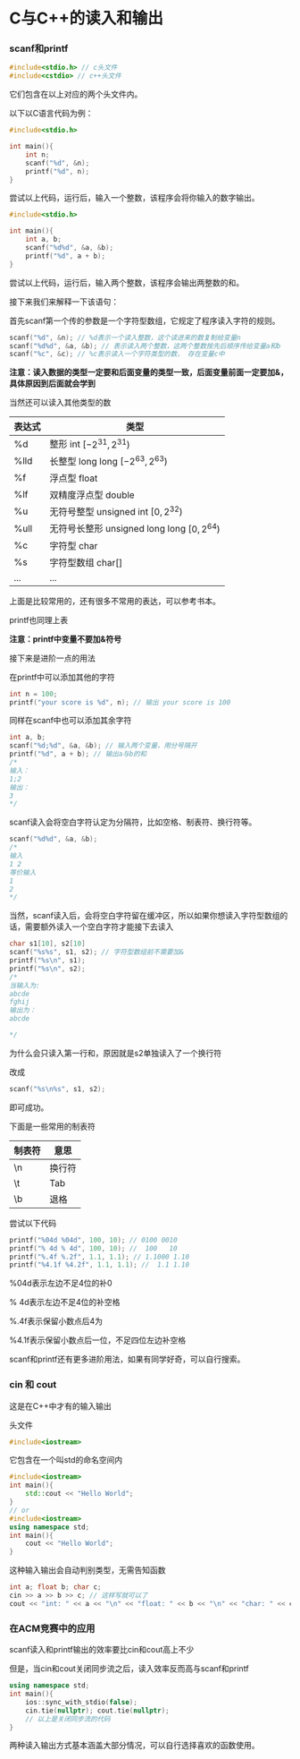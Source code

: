 # C与C++的读入和输出



### scanf和printf

```CPP
#include<stdio.h> // c头文件
#include<cstdio> // c++头文件
```

它们包含在以上对应的两个头文件内。

以下以C语言代码为例：

```CPP
#include<stdio.h>

int main(){
    int n;
    scanf("%d", &n);
    printf("%d", n);
}
```

尝试以上代码，运行后，输入一个整数，该程序会将你输入的数字输出。

```CPP
#include<stdio.h>

int main(){
    int a, b;
	scanf("%d%d", &a, &b);
    printf("%d", a + b);
}
```

尝试以上代码，运行后，输入两个整数，该程序会输出两整数的和。



接下来我们来解释一下该语句：

首先scanf第一个传的参数是一个字符型数组，它规定了程序读入字符的规则。

```CPP
scanf("%d", &n); // %d表示一个读入整数，这个读进来的数复制给变量n
scanf("%d%d", &a, &b); // 表示读入两个整数，这两个整数按先后顺序传给变量a和b
scanf("%c", &c); // %c表示读入一个字符类型的数， 存在变量c中
```

**注意：读入数据的类型一定要和后面变量的类型一致，后面变量前面一定要加&，具体原因到后面就会学到**

当然还可以读入其他类型的数

| 表达式 | 类型                                           |
| ------ | ---------------------------------------------- |
| %d     | 整形 int  $[-2^{31},2^{31})$                   |
| %lld   | 长整型 long long  $[-2^{63},2^{63})$           |
| %f     | 浮点型 float                                   |
| %lf    | 双精度浮点型 double                            |
| %u     | 无符号整型 unsigned int  $[0,2^{32})$          |
| %ull   | 无符号长整形 unsigned long long  $[0, 2^{64})$ |
| %c     | 字符型 char                                    |
| %s     | 字符型数组 char[]                              |
| ...    | ...                                            |

上面是比较常用的，还有很多不常用的表达，可以参考书本。

printf也同理上表

**注意：printf中变量不要加&符号**



接下来是进阶一点的用法

在printf中可以添加其他的字符

```CPP
int n = 100;
printf("your score is %d", n); // 输出 your score is 100
```

同样在scanf中也可以添加其余字符

```CPP
int a, b;
scanf("%d;%d", &a, &b); // 输入两个变量，用分号隔开
printf("%d", a + b); // 输出a与b的和
/*
输入：
1;2
输出：
3
*/
```

scanf读入会将空白字符认定为分隔符，比如空格、制表符、换行符等。

```CPP
scanf("%d%d", &a, &b);
/*
输入
1 2
等价输入
1
2
*/
```

当然，scanf读入后，会将空白字符留在缓冲区，所以如果你想读入字符型数组的话，需要额外读入一个空白字符才能接下去读入

```CPP
char s1[10], s2[10]
scanf("%s%s", s1, s2); // 字符型数组前不需要加&
printf("%s\n", s1);
printf("%s\n", s2);
/*
当输入为:
abcde
fghij
输出为：
abcde

*/
```

为什么会只读入第一行和，原因就是s2单独读入了一个换行符

改成

```CPP
scanf("%s\n%s", s1, s2);
```

即可成功。

下面是一些常用的制表符

| 制表符 | 意思   |
| ------ | ------ |
| \n     | 换行符 |
| \t     | Tab    |
| \b     | 退格   |

尝试以下代码

```CPP
printf("%04d %04d", 100, 10); // 0100 0010
printf("% 4d % 4d", 100, 10); //  100   10
printf("%.4f %.2f", 1.1, 1.1); // 1.1000 1.10
printf("%4.1f %4.2f", 1.1, 1.1); //  1.1 1.10
```

%04d表示左边不足4位的补0

% 4d表示左边不足4位的补空格

%.4f表示保留小数点后4为

%4.1f表示保留小数点后一位，不足四位左边补空格



scanf和printf还有更多进阶用法，如果有同学好奇，可以自行搜索。



### cin 和 cout

这是在C++中才有的输入输出

头文件

```CPP
#include<iostream>
```

它包含在一个叫std的命名空间内

```CPP
#include<iostream>
int main(){
	std::cout << "Hello World";
}
// or
#include<iostream>
using namespace std;
int main(){
	cout << "Hello World";
}
```

这种输入输出会自动判别类型，无需告知函数

```CPP
int a; float b; char c;
cin >> a >> b >> c; // 这样写就可以了
cout << "int: " << a << "\n" << "float: " << b << "\n" << "char: " << c << "\n";
```



### 在ACM竞赛中的应用

scanf读入和printf输出的效率要比cin和cout高上不少

但是，当cin和cout关闭同步流之后，读入效率反而高与scanf和printf

```CPP
using namespace std;
int main(){
	ios::sync_with_stdio(false);
    cin.tie(nullptr); cout.tie(nullptr);
    // 以上是关闭同步流的代码
}
```

两种读入输出方式基本涵盖大部分情况，可以自行选择喜欢的函数使用。
